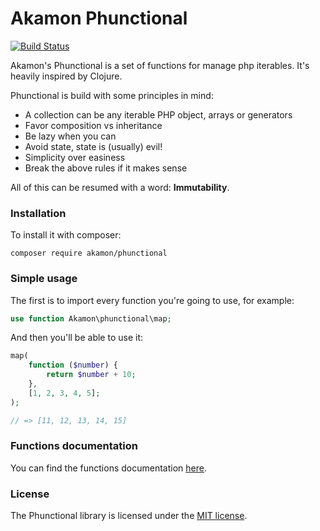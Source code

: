 # Akamon Phunctional
[![Build Status](https://api.travis-ci.org/Akamon/phunctional.svg)](https://travis-ci.org/Akamon/phunctional)

Akamon's Phunctional is a set of functions for manage php iterables. It's heavily inspired by Clojure.

Phunctional is build with some principles in mind:
 * A collection can be any iterable PHP object, arrays or generators
 * Favor composition vs inheritance
 * Be lazy when you can
 * Avoid state, state is (usually) evil!
 * Simplicity over easiness
 * Break the above rules if it makes sense

All of this can be resumed with a word: __Immutability__.

### Installation
To install it with composer:
```
composer require akamon/phunctional
```

### Simple usage
The first is to import every function you're going to use, for example:
```php
use function Akamon\phunctional\map;
```

And then you'll be able to use it:

```php
map(
    function ($number) {
        return $number + 10;
    },
    [1, 2, 3, 4, 5];
);

// => [11, 12, 13, 14, 15]
```

### Functions documentation
You can find the functions documentation [here](docs/docs.md).

### License
The Phunctional library is licensed under the [MIT license](http://opensource.org/licenses/MIT).

